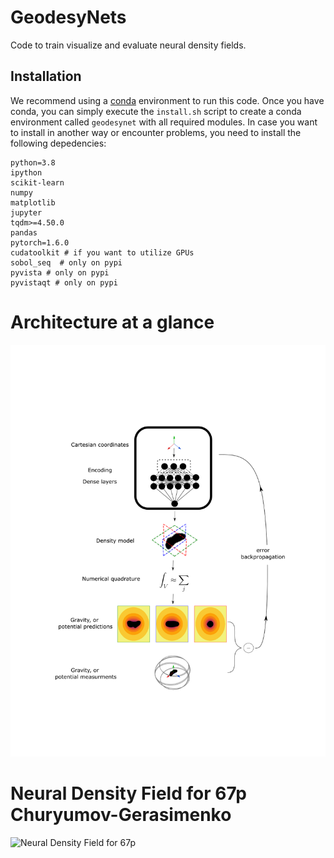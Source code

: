 # GeodesyNets
Code to train visualize and evaluate neural density fields.

## Installation

We recommend using a [conda](https://docs.conda.io/en/latest/) environment to run this code. Once you have conda, you can simply execute the `install.sh` script to create a conda environment called `geodesynet` with all required modules. In case you want to install in another way or encounter problems, you need to install the following depedencies:

```
python=3.8
ipython
scikit-learn
numpy
matplotlib
jupyter
tqdm>=4.50.0
pandas 
pytorch=1.6.0 
cudatoolkit # if you want to utilize GPUs
sobol_seq  # only on pypi
pyvista # only on pypi
pyvistaqt # only on pypi
```

# Architecture at a glance
![GeodesyNet Architecture](/figures/Fig1.png)

# Neural Density Field for 67p Churyumov-Gerasimenko
![Neural Density Field for 67p](/figures/67p_low.gif)

